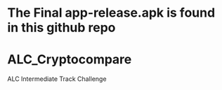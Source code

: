 # The Final app-release.apk is found in this github repo
# ALC_Cryptocompare
ALC Intermediate Track Challenge

